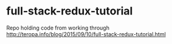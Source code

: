 # full-stack-redux-tutorial
Repo holding code from working through http://teropa.info/blog/2015/09/10/full-stack-redux-tutorial.html
